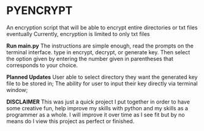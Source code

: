 # PYENCRYPT

An encryption script that will be able to encrypt entire directories or txt files eventually
Currently, encryption is limited to only txt files

**Run main.py**
The instructions are simple enough, read the prompts on the terminal interface.
type in encrypt, decrypt, or generate key. Then select the option given by entering the number given in parentheses that corresponds to your choice.

**Planned Updates**
User able to select directory they want the generated key file to be stored in;
The ability for user to input their key directly via terminal window;

**DISCLAIMER**
This was just a quick project I put together in order to have some creative fun, help improve my skills with python and my skills as a programmer as a whole.
I will improve it over time as I see fit but by no means do I view this project as perfect or finished.
